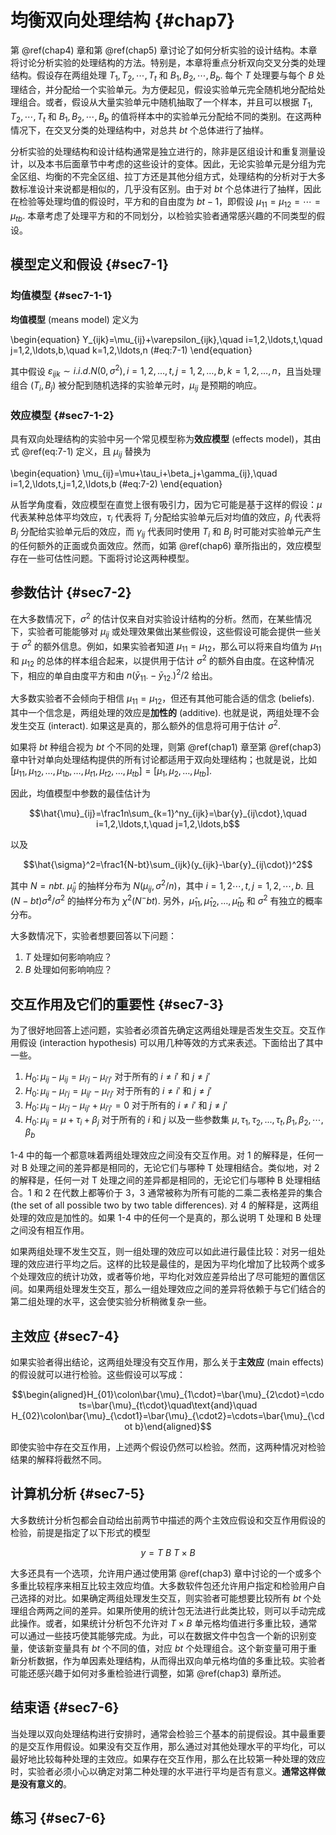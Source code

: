 
# 均衡双向处理结构 {#chap7}

第 \@ref(chap4) 章和第 \@ref(chap5) 章讨论了如何分析实验的设计结构。本章将讨论分析实验的处理结构的方法。特别是，本章将重点分析双向交叉分类的处理结构。假设存在两组处理 $T_1,T_2,\cdots,T_t$ 和 $B_1,B_2,\cdots,B_b$. 每个 $T$ 处理要与每个 $B$ 处理结合，并分配给一个实验单元。为方便起见，假设实验单元完全随机地分配给处理组合。或者，假设从大量实验单元中随机抽取了一个样本，并且可以根据 $T_1,T_2,\cdots,T_t$ 和 $B_1,B_2,\cdots,B_b$ 的值将样本中的实验单元分配给不同的类别。在这两种情况下，在交叉分类的处理结构中，对总共 $bt$ 个总体进行了抽样。

分析实验的处理结构和设计结构通常是独立进行的，除非是区组设计和重复测量设计，以及本书后面章节中考虑的这些设计的变体。因此，无论实验单元是分组为完全区组、均衡的不完全区组、拉丁方还是其他分组方式，处理结构的分析对于大多数标准设计来说都是相似的，几乎没有区别。由于对 $bt$ 个总体进行了抽样，因此在检验等处理均值的假设时，平方和的自由度为 $bt-1$，即假设 $\mu_{11}=\mu_{12}=\cdots=\mu_{tb}$. 本章考虑了处理平方和的不同划分，以检验实验者通常感兴趣的不同类型的假设。

## 模型定义和假设 {#sec7-1}

### 均值模型 {#sec7-1-1}

**均值模型** (means model) 定义为

\begin{equation}
Y_{ijk}=\mu_{ij}+\varepsilon_{ijk},\quad i=1,2,\ldots,t,\quad j=1,2,\ldots,b,\quad k=1,2,\ldots,n
(#eq:7-1)
\end{equation}

其中假设 $\varepsilon_{ijk}\sim i.i.d.N(0,\sigma^2),i=1,2,\ldots,t,j=1,2,\ldots,b,k=1,2,\ldots,n$，且当处理组合 $(T_i,B_j)$ 被分配到随机选择的实验单元时，$\mu_{ij}$ 是预期的响应。

### 效应模型 {#sec7-1-2}

具有双向处理结构的实验中另一个常见模型称为**效应模型** (effects model)，其由式 \@ref(eq:7-1) 定义，且 $\mu_{ij}$ 替换为

\begin{equation}
\mu_{ij}=\mu+\tau_i+\beta_j+\gamma_{ij},\quad i=1,2,\ldots,t,j=1,2,\ldots,b
(#eq:7-2)
\end{equation}

从哲学角度看，效应模型在直觉上很有吸引力，因为它可能是基于这样的假设：$\mu$ 代表某种总体平均效应，$\tau_i$ 代表将 $T_i$ 分配给实验单元后对均值的效应，$\beta_j$ 代表将 $B_j$ 分配给实验单元后的效应，而 $\gamma_{ij}$ 代表同时使用 $T_i$ 和 $B_j$ 时可能对实验单元产生的任何额外的正面或负面效应。然而，如第 \@ref(chap6) 章所指出的，效应模型存在一些可估性问题。下面将讨论这两种模型。

## 参数估计 {#sec7-2}

在大多数情况下，$\sigma^2$ 的估计仅来自对实验设计结构的分析。然而，在某些情况下，实验者可能能够对 $\mu_{ij}$ 或处理效果做出某些假设，这些假设可能会提供一些关于 $\sigma^2$ 的额外信息。例如，如果实验者知道 $\mu_{11}=\mu_{12}$，那么可以将来自均值为 $\mu_{11}$ 和 $\mu_{12}$ 的总体的样本组合起来，以提供用于估计 $\sigma^2$ 的额外自由度。在这种情况下，相应的单自由度平方和由 $n(\bar{y}_{11\cdot}-\bar{y}_{12\cdot})^2/2$ 给出。

大多数实验者不会倾向于相信 $\mu_{11}=\mu_{12}$，但还有其他可能合适的信念 (beliefs). 其中一个信念是，两组处理的效应是**加性的** (additive). 也就是说，两组处理不会发生交互 (interact). 如果这是真的，那么额外的信息将可用于估计 $\sigma^2$.

如果将 $bt$ 种组合视为 $bt$ 个不同的处理，则第 \@ref(chap1) 章至第 \@ref(chap3) 章中针对单向处理结构提供的所有讨论都适用于双向处理结构；也就是说，比如 $[\mu_{11},\mu_{12},\ldots,\mu_{1b},\ldots,\mu_{t1},\mu_{t2},\ldots,\mu_{tb}]=[\mu_1,\mu_{2},\ldots,\mu_{tb}]$.

因此，均值模型中参数的最佳估计为

$$\hat{\mu}_{ij}=\frac1n\sum_{k=1}^ny_{ijk}=\bar{y}_{ij\cdot},\quad i=1,2,\ldots,t,\quad j=1,2,\ldots,b$$

以及

$$\hat{\sigma}^2=\frac1{N-bt}\sum_{ijk}(y_{ijk}-\bar{y}_{ij\cdot})^2$$

其中 $N=nbt$. $\hat \mu_{ij}$ 的抽样分布为 $N(\mu_{ij},\sigma^2/n)$，其中 $i=1,2\cdots,t,\,j=1,2,\cdots,b$. 且 $(N-bt)\hat{\sigma}^2/\sigma^2$ 的抽样分布为 $\chi^2(N^-bt)$. 另外，$\hat{\mu}_{11},\hat{\mu}_{12},\ldots,\hat{\mu}_{tb}$ 和 $\sigma^2$ 有独立的概率分布。

大多数情况下，实验者想要回答以下问题：

1) $T$ 处理如何影响响应？
2) $B$ 处理如何影响响应？

## 交互作用及它们的重要性 {#sec7-3}

为了很好地回答上述问题，实验者必须首先确定这两组处理是否发生交互。交互作用假设 (interaction hypothesis) 可以用几种等效的方式来表述。下面给出了其中一些。

1) $H_0\colon{{\mu}}_{ij}-\mu_{ij}=\mu_{i'j}-\mu_{i'j'}$ 对于所有的 $i\ne i'$ 和 $j\ne j'$
2) $H_0\colon\mu_{ij}-\mu_{i'j}=\mu_{ij'}-\mu_{i'j'}$ 对于所有的 $i\ne i'$ 和 $j\ne j'$
3) $H_0\colon{\mu_{ij}-\mu_{i'j}-\mu_{ij'}+\mu_{i'j'}=0}$ 对于所有的 $i\ne i'$ 和 $j\ne j'$
4) $H_0\colon\mu_{ij}=\mu+\tau_i+\beta_j$ 对于所有的 $i$ 和 $j$ 以及一些参数集 ${\mu},{\tau}_1,{\tau}_2,...,{\tau}_t,{\beta}_1,{\beta}_2,\cdots,{\beta}_b$

1-4 中的每一个都意味着两组处理效应之间没有交互作用。对 1 的解释是，任何一对 B 处理之间的差异都是相同的，无论它们与哪种 T 处理相结合。类似地，对 2 的解释是，任何一对 T 处理之间的差异都是相同的，无论它们与哪种 B 处理相结合。1 和 2 在代数上都等价于 3，3 通常被称为所有可能的二乘二表格差异的集合 (the set of all possible two by two table differences). 对 4 的解释是，这两组处理的效应是加性的。如果 1-4 中的任何一个是真的，那么说明 T 处理和 B 处理之间没有相互作用。

如果两组处理不发生交互，则一组处理的效应可以如此进行最佳比较：对另一组处理的效应进行平均之后。这样的比较是最佳的，是因为平均化增加了比较两个或多个处理效应的统计功效，或者等价地，平均化对效应差异给出了尽可能短的置信区间。如果两组处理发生交互，那么一组处理效应之间的差异将依赖于与它们结合的第二组处理的水平，这会使实验分析稍微复杂一些。

## 主效应 {#sec7-4}

如果实验者得出结论，这两组处理没有交互作用，那么关于**主效应** (main effects) 的假设就可以进行检验。这些假设可以写成：

$$\begin{aligned}H_{01}\colon\bar{\mu}_{1\cdot}=\bar{\mu}_{2\cdot}=\cdots=\bar{\mu}_{t\cdot}\quad\text{and}\quad H_{02}\colon\bar{\mu}_{\cdot1}=\bar{\mu}_{\cdot2}=\cdots=\bar{\mu}_{\cdot b}\end{aligned}$$

即使实验中存在交互作用，上述两个假设仍然可以检验。然而，这两种情况对检验结果的解释将截然不同。

## 计算机分析 {#sec7-5}

大多数统计分析包都会自动给出前两节中描述的两个主效应假设和交互作用假设的检验，前提是指定了以下形式的模型

$$y=T\mathrm{~}B\mathrm{~}T\times B$$

大多还具有一个选项，允许用户通过使用第 \@ref(chap3) 章中讨论的一个或多个多重比较程序来相互比较主效应均值。大多数软件包还允许用户指定和检验用户自己选择的对比。如果确定两组处理发生交互，则实验者可能想要比较所有 $bt$ 个处理组合两两之间的差异。如果所使用的统计包无法进行此类比较，则可以手动完成此操作。或者，如果统计分析包不允许对 $T\times B$ 单元格均值进行多重比较，通常可以通过一些技巧使其能够完成。为此，可以在数据文件中包含一个新的识别变量，使该新变量具有 $bt$ 个不同的值，对应 $bt$ 个处理组合。这个新变量可用于重新分析数据，作为单因素处理结构，从而得出双向单元格均值的多重比较。实验者可能还感兴趣于如何对多重检验进行调整，如第 \@ref(chap3) 章所述。

## 结束语 {#sec7-6}

当处理以双向处理结构进行安排时，通常会检验三个基本的前提假设。其中最重要的是交互作用假设。如果没有交互作用，那么通过对其他处理水平的平均化，可以最好地比较每种处理的主效应。如果存在交互作用，那么在比较第一种处理的效应时，实验者必须小心以确定对第二种处理的水平进行平均是否有意义。**通常这样做是没有意义的**。

## 练习 {#sec7-6}

